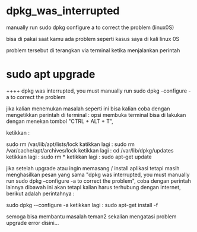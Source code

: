# dpkg_was_interrupted
manually run sudo dpkg configure a to correct the problem (linux0S)

bisa di pakai saat kamu ada problem seperti kasus saya di kali linux 0S

problem tersebut di terangkan via terminal ketika menjalankan perintah 
# sudo apt upgrade 
++++
dpkg was interrupted, you must manually run sudo dpkg –configure -a to correct the problem

jika kalian menemukan masalah seperti ini bisa kalian coba dengan mengetikkan perintah di terminal :
opsi membuka terminal bisa di lakukan dengan menekan tombol
"CTRL + ALT + T",

ketikkan :

sudo rm /var/lib/apt/lists/lock
katikkan lagi :
sudo rm /var/cache/apt/archives/lock
ketikkan lagi :
cd /var/lib/dpkg/updates
ketikkan lagi :
sudo rm *
ketikkan lagi :
sudo apt-get update

jika setelah upgrade atau ingin memasang / install aplikasi tetapi masih menghasilkan pesan yang sama "dpkg was interrupted, you must manually run sudo dpkg –configure -a to correct the problem", 
coba dengan perintah lainnya dibawah ini akan tetapi kalian harus terhubung dengan internet,
berikut adalah perintahnya :

sudo dpkg --configure -a
ketikkan lagi :
sudo apt-get install -f

semoga bisa membantu masalah teman2 sekalian mengatasi problem upgrade error disini...
